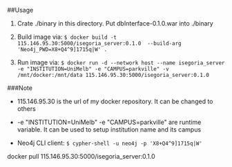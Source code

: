 ##Usage

1. Crate ./binary in this directory. Put dbInterface-0.1.0.war into ./binary

2. Build image via: ``$ docker build -t 115.146.95.30:5000/isegoria_server:0.1.0  --build-arg 'Neo4j_PWD=X8+Q4^9]1715q|W' .``

3. Run image via: ``$ docker run -d --network host --name isegoria_server -e "INSTITUTION=UniMelb" -e "CAMPUS=parkville" -v /mnt/docker:/mnt/data 115.146.95.30:5000/isegoria_server:0.1.0``

###Note

- 115.146.95.30 is the url of my docker repository. It can be changed to others

- -e "INSTITUTION=UniMelb" -e "CAMPUS=parkville" are runtime variable. It can be used to setup institution name and its campus

- Neo4j CLI client: ``$ cypher-shell -u neo4j -p 'X8+Q4^9]1715q|W'``



docker pull 115.146.95.30:5000/isegoria_server:0.1.0



